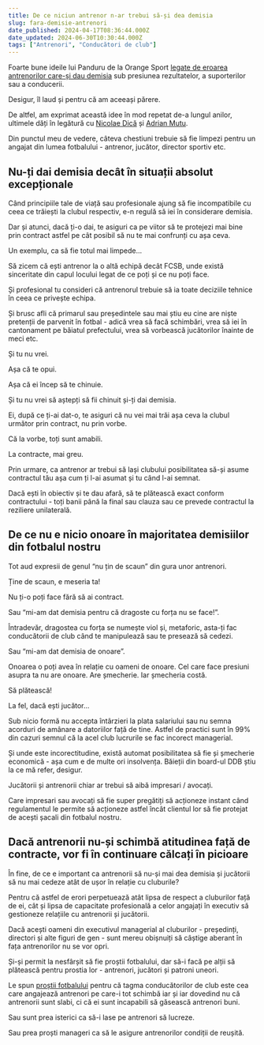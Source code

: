 ```yaml
---
title: De ce niciun antrenor n-ar trebui să-și dea demisia
slug: fara-demisie-antrenori
date_published: 2024-04-17T08:36:44.000Z
date_updated: 2024-06-30T10:30:44.000Z
tags: ["Antrenori", "Conducători de club"]
---
```


Foarte bune ideile lui Panduru de la Orange Sport [legate de eroarea antrenorilor care-și dau demisia](https://www.youtube.com/watch?v=oPoe19kkH-g) sub presiunea rezultatelor, a suporterilor sau a conducerii.

Desigur, îl laud și pentru că am aceeași părere.

De altfel, am exprimat această idee în mod repetat de-a lungul anilor, ultimele dăți în legătură cu [Nicolae Dică](https://iamsport.ro/editorial/stefan-beldie-ce-se-intampla-cu-nicolae-dica-id12346.html) și [Adrian Mutu](https://iamsport.ro/editorial/este-mutu-antrenor-stefan-beldie-incearca-sa-raspunda-la-intrebarea-momentului-in-fotbalul-romanesc-id13460.html).

Din punctul meu de vedere, câteva chestiuni trebuie să fie limpezi pentru un angajat din lumea fotbalului - antrenor, jucător, director sportiv etc.

## Nu-ți dai demisia decât în situații absolut excepționale

Când principiile tale de viață sau profesionale ajung să fie incompatibile cu ceea ce trăiești la clubul respectiv, e-n regulă să iei în considerare demisia. 

Dar și atunci, dacă ți-o dai, te asiguri ca pe viitor să te protejezi mai bine prin contract astfel pe cât posibil să nu te mai confrunți cu așa ceva.

Un exemplu, ca să fie totul mai limpede...

Să zicem că ești antrenor la o altă echipă decât FCSB, unde există sinceritate din capul locului legat de ce poți și ce nu poți face.

Și profesional tu consideri că antrenorul trebuie să ia toate deciziile tehnice în ceea ce privește echipa.

Și brusc afli că primarul sau președintele sau mai știu eu cine are niște pretenții de parvenit în fotbal - adică vrea să facă schimbări, vrea să iei în cantonament pe băiatul prefectului, vrea să vorbească jucătorilor înainte de meci etc.

Și tu nu vrei.

Așa că te opui.

Așa că ei încep să te chinuie.

Și tu nu vrei să aștepți să fii chinuit și-ți dai demisia.

Ei, după ce ți-ai dat-o, te asiguri că nu vei mai trăi așa ceva la clubul următor prin contract, nu prin vorbe. 

Că la vorbe, toți sunt amabili.

La contracte, mai greu.

Prin urmare, ca antrenor ar trebui să lași clubului posibilitatea să-și asume contractul tău așa cum ți l-ai asumat și tu când l-ai semnat.

Dacă ești în obiectiv și te dau afară, să te plătească exact conform contractului - toți banii până la final sau clauza sau ce prevede contractul la reziliere unilaterală.

## De ce nu e nicio onoare în majoritatea demisiilor din fotbalul nostru

Tot aud expresii de genul “nu țin de scaun” din gura unor antrenori.

Ține de scaun, e meseria ta!

Nu ți-o poți face fără să ai contract.

Sau “mi-am dat demisia pentru că dragoste cu forța nu se face!”.

Întradevăr, dragostea cu forța se numește viol și, metaforic, asta-ți fac conducătorii de club când te manipulează sau te presează să cedezi.

Sau “mi-am dat demisia de onoare”.

Onoarea o poți avea în relație cu oameni de onoare. Cel care face presiuni asupra ta nu are onoare. Are șmecherie. Iar șmecheria costă.

Să plătească!

La fel, dacă ești jucător...

Sub nicio formă nu accepta întârzieri la plata salariului sau nu semna acorduri de amânare a datoriilor față de tine. Astfel de practici sunt în 99% din cazuri semnul că la acel club lucrurile se fac incorect managerial.

Și unde este incorectitudine, există automat posibilitatea să fie și șmecherie economică - așa cum e de multe ori insolvența. Băieții din board-ul DDB știu la ce mă refer, desigur.

Jucătorii și antrenorii chiar ar trebui să aibă impresari / avocați.

Care impresari sau avocați să fie super pregătiți să acționeze instant când regulamentul le permite să acționeze astfel încât clientul lor să fie protejat de acești șacali din fotbalul nostru.

## Dacă antrenorii nu-și schimbă atitudinea față de contracte, vor fi în continuare călcați în picioare

În fine, de ce e important ca antrenorii să nu-și mai dea demisia și jucătorii să nu mai cedeze atât de ușor în relație cu cluburile?

Pentru că astfel de erori perpetuează atât lipsa de respect a cluburilor față de ei, cât și lipsa de capacitate profesională a celor angajați în executiv să gestioneze relațiile cu antrenorii și jucătorii.

Dacă acești oameni din executivul managerial al cluburilor - președinți, directori și alte figuri de gen - sunt mereu obișnuiți să câștige aberant în fața antrenorilor nu se vor opri.

Și-și permit la nesfârșit să fie proștii fotbalului, dar să-i facă pe alții să plătească pentru prostia lor - antrenori, jucători și patroni uneori.

Le spun [proștii fotbalului](__GHOST_URL__/cea-mai-slaba-veriga-fotbalul-romanesc/) pentru că tagma conducătorilor de club este cea care angajează antrenori pe care-i tot schimbă iar și iar dovedind nu că antrenorii sunt slabi, ci că ei sunt incapabili să găsească antrenori buni.

Sau sunt prea isterici ca să-i lase pe antrenori să lucreze.

Sau prea proști manageri ca să le asigure antrenorilor condiții de reușită.
